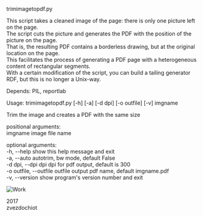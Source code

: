 trimimagetopdf.py

This script takes a cleaned image of the page: there is only one picture left on the page.  
The script cuts the picture and generates the PDF with the position of the picture on the page.  
That is, the resulting PDF contains a borderless drawing, but at the original location on the page.  
This facilitates the process of generating a PDF page with a heterogeneous content of rectangular segments.  
With a certain modification of the script, you can build a tailing generator RDF, but this is no longer a Unix-way.  

Depends: PIL, reportlab

Usage: trimimagetopdf.py [-h] [-a] [-d dpi] [-o outfile] [-v] imgname

Trim the image and creates a PDF with the same size

positional arguments:  
  imgname               image file name

optional arguments:  
  -h, --help            show this help message and exit  
  -a, --auto            autotrim, bw mode, default False  
  -d dpi, --dpi dpi     dpi for pdf output, default is 300  
  -o outfile, --outfile outfile 
                        output pdf name, default imgname.pdf  
  -v, --version         show program's version number and exit  

![Work](https://raw.githubusercontent.com/zvezdochiot/python-trimimagetopdf/master/sample.jpg)

2017  
zvezdochiot


